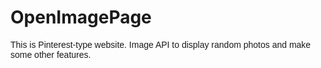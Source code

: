 # OpenImagePage

<span style="font-family: helvetica">This is Pinterest-type website. 
Image API to display random photos and make some other features.</span>
